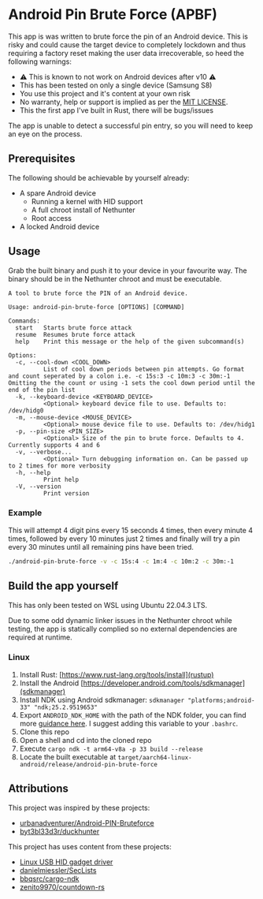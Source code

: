 # Android Pin Brute Force (APBF)

This app is was written to brute force the pin of an Android device. This is risky and could cause the target device to completely lockdown and thus requiring a factory reset making the user data irrecoverable, so heed the following warnings:

- ⚠️ This is known to not work on Android devices after v10 ⚠️
- This has been tested on only a single device (Samsung S8)
- You use this project and it's content at your own risk
- No warranty, help or support is implied as per the [MIT LICENSE](./LICENSE).
- This the first app I've built in Rust, there will be bugs/issues

The app is unable to detect a successful pin entry, so you will need to keep an eye on the process.

## Prerequisites

The following should be achievable by yourself already:

- A spare Android device
  - Running a kernel with HID support
  - A full chroot install of Nethunter
  - Root access
- A locked Android device

## Usage

Grab the built binary and push it to your device in your favourite way.
The binary should be in the Nethunter chroot and must be executable.

```
A tool to brute force the PIN of an Android device.

Usage: android-pin-brute-force [OPTIONS] [COMMAND]

Commands:
  start   Starts brute force attack
  resume  Resumes brute force attack
  help    Print this message or the help of the given subcommand(s)

Options:
  -c, --cool-down <COOL_DOWN>
          List of cool down periods between pin attempts. Go format and count seperated by a colon i.e. -c 15s:3 -c 10m:3 -c 30m:-1 Omitting the the count or using -1 sets the cool down period until the end of the pin list
  -k, --keyboard-device <KEYBOARD_DEVICE>
          <Optional> keyboard device file to use. Defaults to: /dev/hidg0
  -m, --mouse-device <MOUSE_DEVICE>
          <Optional> mouse device file to use. Defaults to: /dev/hidg1
  -p, --pin-size <PIN_SIZE>
          <Optional> Size of the pin to brute force. Defaults to 4. Currently supports 4 and 6
  -v, --verbose...
          <Optional> Turn debugging information on. Can be passed up to 2 times for more verbosity
  -h, --help
          Print help
  -V, --version
          Print version
```

### Example

This will attempt 4 digit pins every 15 seconds 4 times, then every minute 4 times, followed by every 10 minutes just 2 times and finally will try a pin every 30 minutes until all remaining pins have been tried.

```bash
./android-pin-brute-force -v -c 15s:4 -c 1m:4 -c 10m:2 -c 30m:-1
```

## Build the app yourself

This has only been tested on WSL using Ubuntu 22.04.3 LTS.

Due to some odd dynamic linker issues in the Nethunter chroot while testing, the app is statically complied so no external dependencies are required at runtime.

### Linux

1. Install Rust: [https://www.rust-lang.org/tools/install](rustup)
2. Install the Android [https://developer.android.com/tools/sdkmanager](sdkmanager)
3. Install NDK using Android sdkmanager: `sdkmanager "platforms;android-33" "ndk;25.2.9519653"`
4. Export `ANDROID_NDK_HOME` with the path of the NDK folder, you can find more [guidance here](https://github.com/bbqsrc/cargo-ndk). I suggest adding this variable to your `.bashrc`.
5. Clone this repo
6. Open a shell and cd into the cloned repo
7. Execute `cargo ndk -t arm64-v8a -p 33 build --release`
8. Locate the built executable at `target/aarch64-linux-android/release/android-pin-brute-force`

## Attributions

This project was inspired by these projects:

- [urbanadventurer/Android-PIN-Bruteforce](https://github.com/urbanadventurer/Android-PIN-Bruteforce)
- [byt3bl33d3r/duckhunter](https://github.com/byt3bl33d3r/duckhunter)

This project has uses content from these projects:

- [Linux USB HID gadget driver](https://docs.kernel.org/usb/gadget_hid.html)
- [danielmiessler/SecLists](https://github.com/danielmiessler/SecLists)
- [bbqsrc/cargo-ndk](https://github.com/bbqsrc/cargo-ndk)
- [zenito9970/countdown-rs](https://github.com/zenito9970/countdown-rs)
